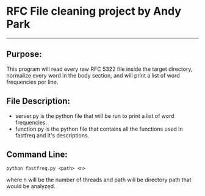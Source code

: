 # RFC File cleaning project by Andy Park
****

## Purpose:
This program will read every raw RFC 5322 file inside the target directory, normalize every word in the body section, and will print a list of word frequencies per line.

## File Description:
* server.py is the python file that will be run to print a list of word frequencies.
* function.py is the python file that contains all the functions used in fastfreq and it's descriptions.


## Command Line:
````
python fastfreq.py <path> <n>
````
where n will be the number of threads and path will be directory path that would be analyzed.
